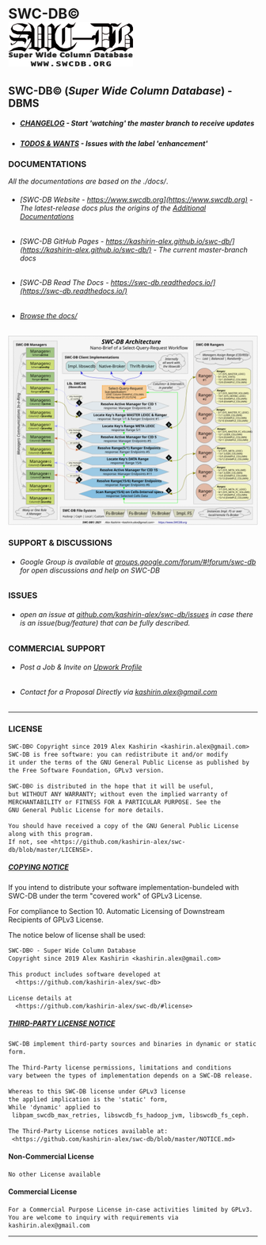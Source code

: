 # **SWC-DB©** &nbsp; &nbsp; &nbsp; &nbsp; &nbsp; &nbsp; &nbsp; &nbsp; &nbsp; &nbsp; &nbsp; &nbsp; &nbsp; &nbsp; &nbsp; &nbsp; &nbsp; &nbsp; &nbsp;   ![SWC-DB](docs/logo-small.png)
## SWC-DB© (_Super Wide Column Database_) - DBMS



* ##### [CHANGELOG](https://github.com/kashirin-alex/swc-db/blob/master/CHANGELOG.md) _- Start 'watching' the master branch to receive updates_

* ##### [TODOS & WANTS](https://github.com/kashirin-alex/swc-db/labels/enhancement) _- Issues with the label 'enhancement'_


### DOCUMENTATIONS

_All the documentations are based on the ./docs/_.

* ###### [SWC-DB Website - https://www.swcdb.org](https://www.swcdb.org) - The latest-release docs plus the origins of the [Additional Documentations](https://www.swcdb.org/additional-docs/)

* ###### [SWC-DB GitHub Pages - https://kashirin-alex.github.io/swc-db/](https://kashirin-alex.github.io/swc-db/) - The current master-branch docs

* ###### [SWC-DB Read The Docs - https://swc-db.readthedocs.io/](https://swc-db.readthedocs.io/)

* ###### [Browse the docs/](https://github.com/kashirin-alex/swc-db/blob/master/docs/)
![SWC-DB_Architecture_brief-select-query](docs/SWC-DB_Architecture_brief-select-query.svg)




### SUPPORT & DISCUSSIONS
* ###### Google Group is available at [groups.google.com/forum/#!forum/swc-db](https://groups.google.com/forum/#!forum/swc-db) for open discussions and help on SWC-DB





### ISSUES
* ###### open an issue at [github.com/kashirin-alex/swc-db/issues](https://github.com/kashirin-alex/swc-db/issues) in case there is an issue(bug/feature) that can be fully described.





### COMMERCIAL SUPPORT
* ###### Post a Job & Invite on [Upwork Profile](https://www.upwork.com/o/profiles/users/~016a24b743cc810aea/?s=1031626811434844160)
* ###### Contact for a Proposal Directly via kashirin.alex@gmail.com





***


### LICENSE

    SWC-DB© Copyright since 2019 Alex Kashirin <kashirin.alex@gmail.com>
    SWC-DB is free software: you can redistribute it and/or modify
    it under the terms of the GNU General Public License as published by
    the Free Software Foundation, GPLv3 version.

    SWC-DB© is distributed in the hope that it will be useful,
    but WITHOUT ANY WARRANTY; without even the implied warranty of
    MERCHANTABILITY or FITNESS FOR A PARTICULAR PURPOSE. See the
    GNU General Public License for more details.

    You should have received a copy of the GNU General Public License
    along with this program.
    If not, see <https://github.com/kashirin-alex/swc-db/blob/master/LICENSE>.


##### [COPYING NOTICE](COPYING.md)

If you intend to distribute your software implementation-bundeled with SWC-DB under the term "covered work" of GPLv3 License.

For compliance to Section 10. Automatic Licensing of Downstream Recipients of GPLv3 License.

The notice below of license shall be used:

    SWC-DB© - Super Wide Column Database
    Copyright since 2019 Alex Kashirin <kashirin.alex@gmail.com>

    This product includes software developed at
      <https://github.com/kashirin-alex/swc-db>

    License details at
      <https://github.com/kashirin-alex/swc-db/#license>



##### [THIRD-PARTY LICENSE NOTICE](NOTICE.md)

    SWC-DB implement third-party sources and binaries in dynamic or static form.

    The Third-Party license permissions, limitations and conditions
    vary between the types of implementation depends on a SWC-DB release.

    Whereas to this SWC-DB license under GPLv3 license
    the applied implication is the 'static' form,
    While 'dynamic' applied to
     libpam_swcdb_max_retries, libswcdb_fs_hadoop_jvm, libswcdb_fs_ceph.

    The Third-Party License notices available at:
     <https://github.com/kashirin-alex/swc-db/blob/master/NOTICE.md>



#### Non-Commercial License

    No other License available

#### Commercial License

    For a Commercial Purpose License in-case activities limited by GPLv3.
    You are welcome to inquiry with requirements via kashirin.alex@gmail.com

***
